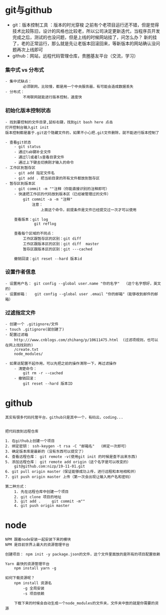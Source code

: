 # git与github
- git：版本控制工具  ：版本的时光穿梭
            之前有个老项目运行还不错，但是觉得技术比较陈旧，设计的风格也比较老，所以公司决定更新迭代，当程序员开发完成之后，测试的也没问题，但是上线的时候网站挂了，问怎么办？
                新的挂了，老的正常运行，那么就是先让老版本回滚回来，等新版本的网站确认没问题再次上线即可
- github：网站，远程代码管理仓库，贵圈基友平台（交流，学习）

### 集中式 vs 分布式

    - 集中式缺点：
            必须联网，比较慢，都是用一个中央服务器，有可能会造成数据丢失
    - 分布式：
            不用联网就能进行版本控制，速度快

### 初始化版本控制状态
    - 找到要控制的文件目录,鼠标右键，找到git bash here 点击
    打开控制台输入git init
    版本控制都是基于.git这个隐藏文件的，如果不小心把.git文件删除，就不能进行版本控制了

    - 查看git状态
        - git status
        - 通过tab键补全文件
        - 通过ll或者ls查看目录文件
        - 通过上下键去切换刚才输入的命令
    - 工作区到暂存区
        - git add 指定文件名
        - git add . 把当前目录的所有文件都放到暂存区
    - 暂存区到版本区
        - git commit -m ""注释（你能直接识别的注释即可）
        - 快速把工作区的代码放到版本区（已经被管理过的文件）
            git commit -a -m "注释"
                注意：
                    上面这个命令，前提条件是文件已经提交过一次才可以使用
        
        查看版本：git log
                 git reflog

        查看每个区域的不同点：
            工作区跟暂存区的区别：git diff
            工作区跟版本区的区别：git diff  master
            暂存区跟版本区的区别：git ---cached

        撤销回滚：git reset --hard 版本id 
### 设置作者信息
    - 设置用户名： git config --global user.name "你的名字"  （这个名字想好，英文的）
    - 设置邮箱：   git config --global user .email "你的邮箱"（能够收到邮件的邮箱）

### 过滤指定文件
    - 创建一个 .gitignore/文件
    - touch .gitignore(就创建了)
    - 配置过滤箱
        http:///www.cnblogs.com/zhihang/p/10611475.html  (过滤项规则，也可以在网上找找别的)
        /create.txt
        node_modules/

    - 如果说配置不起作用，可以先把之前的操作清除一下，再过滤操作
        - 清楚命令：
            git rm -r --cached
        - 撤销回滚：
            git reset --hard 版本ID

# github
    其实有很多代码托管平台，github只是其中一个，有码云，coding...


    把代码放到远程仓库

    1. 在github上创建一个项目
    2. 绑定密钥： ssh-keygen -t rsa -C "邮箱名"  （绑定一次即可）
    3. 确定版本库是最新的（没有东西可以提交了）
    4. 查看远程仓库： git remote -v(使用git init 的时候是查不出来东西)
    5. 添加远程仓库： git remote add origin（这个名字是可以改变的）
        git@github.com:nizp/19-11-01.git
    6. git pull origin master（保证能够成功上传，进行远程和本地相和并）
    7. git push origin master 上传（第一次会出现让输入用户名和密码）

    第二种方式：
        1. 先在远程仓库中创建一个项目
        2. git clone 项目的地址
        3. git add .     git commit -m""
        4. git push origin master  


# node
    NPM 跟着node安装一起安装下来的模块
    NPM 是目前世界上最大的资源管理平台

    创建项目： npm init -y package.json的文件，这个文件里面放的是所有的项目配置依赖

    Yarn 最快的资源管理平台
        npm install yarn -g

    如何下载资源呢？
        npm install 资源名
            -g 全局安装
            -s 项目依赖

        下载下来的时候会自动生成一个node_modules的文件夹，文件夹中放的就是你需要的资源